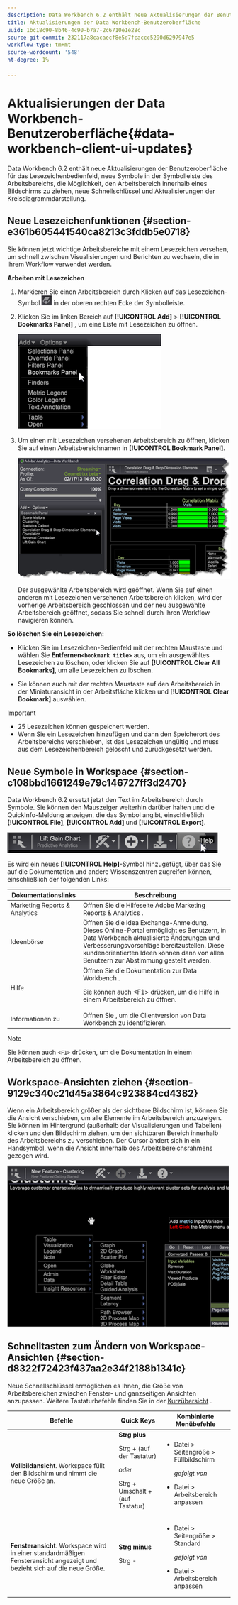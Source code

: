 ```yaml
---
description: Data Workbench 6.2 enthält neue Aktualisierungen der Benutzeroberfläche für das Lesezeichenbedienfeld, neue Symbole in der Symbolleiste des Arbeitsbereichs, die Möglichkeit, den Arbeitsbereich innerhalb eines Bildschirms zu ziehen, neue Schnellschlüssel und Aktualisierungen der Kreisdiagrammdarstellung.
title: Aktualisierungen der Data Workbench-Benutzeroberfläche
uuid: 1bc18c90-8b46-4c90-b7a7-2c6710e1e28c
source-git-commit: 232117a8cacaecf8e5d7fcaccc5290d6297947e5
workflow-type: tm+mt
source-wordcount: '548'
ht-degree: 1%

---
```



# Aktualisierungen der Data Workbench-Benutzeroberfläche{#data-workbench-client-ui-updates}

Data Workbench 6.2 enthält neue Aktualisierungen der Benutzeroberfläche für das Lesezeichenbedienfeld, neue Symbole in der Symbolleiste des Arbeitsbereichs, die Möglichkeit, den Arbeitsbereich innerhalb eines Bildschirms zu ziehen, neue Schnellschlüssel und Aktualisierungen der Kreisdiagrammdarstellung.

## Neue Lesezeichenfunktionen {#section-e361b605441540ca8213c3fddb5e0718}

Sie können jetzt wichtige Arbeitsbereiche mit einem Lesezeichen versehen, um schnell zwischen Visualisierungen und Berichten zu wechseln, die in Ihrem Workflow verwendet werden.

**Arbeiten mit Lesezeichen**

1. Markieren Sie einen Arbeitsbereich durch Klicken auf das Lesezeichen-Symbol ![](assets/bookmark_icon.png) in der oberen rechten Ecke der Symbolleiste.
1. Klicken Sie im linken Bereich auf **[!UICONTROL Add]** > **[!UICONTROL Bookmarks Panel]** , um eine Liste mit Lesezeichen zu öffnen.

   ![](assets/bookmarks_panel.png)

1. Um einen mit Lesezeichen versehenen Arbeitsbereich zu öffnen, klicken Sie auf einen Arbeitsbereichnamen in **[!UICONTROL Bookmark Panel]**.

   ![](assets/bookmarks_panel_left.png)

   Der ausgewählte Arbeitsbereich wird geöffnet. Wenn Sie auf einen anderen mit Lesezeichen versehenen Arbeitsbereich klicken, wird der vorherige Arbeitsbereich geschlossen und der neu ausgewählte Arbeitsbereich geöffnet, sodass Sie schnell durch Ihren Workflow navigieren können.

**So löschen Sie ein Lesezeichen:**

* Klicken Sie im Lesezeichen-Bedienfeld mit der rechten Maustaste und wählen Sie **Entfernen`<bookmark title>`** aus, um ein ausgewähltes Lesezeichen zu löschen, oder klicken Sie auf **[!UICONTROL Clear All Bookmarks]**, um alle Lesezeichen zu löschen.

* Sie können auch mit der rechten Maustaste auf den Arbeitsbereich in der Miniaturansicht in der Arbeitsfläche klicken und **[!UICONTROL Clear Bookmark]** auswählen.

>[!IMPORTANT]
>
>* 25 Lesezeichen können gespeichert werden.
>* Wenn Sie ein Lesezeichen hinzufügen und dann den Speicherort des Arbeitsbereichs verschieben, ist das Lesezeichen ungültig und muss aus dem Lesezeichenbereich gelöscht und zurückgesetzt werden.

>


## Neue Symbole in Workspace {#section-c108bbd1661249e79c146727ff3d2470}

Data Workbench 6.2 ersetzt jetzt den Text im Arbeitsbereich durch Symbole. Sie können den Mauszeiger weiterhin darüber halten und die QuickInfo-Meldung anzeigen, die das Symbol angibt, einschließlich **[!UICONTROL File]**, **[!UICONTROL Add]** und **[!UICONTROL Export]**.

![](assets/new_icons.png)

Es wird ein neues **[!UICONTROL Help]**-Symbol hinzugefügt, über das Sie auf die Dokumentation und andere Wissenszentren zugreifen können, einschließlich der folgenden Links:

<table id="table_64BBC67B1BB44B1197FF7E5E7B067696"> 
 <thead> 
  <tr> 
   <th colname="col1" class="entry"> Dokumentationslinks </th> 
   <th colname="col2" class="entry"> Beschreibung </th> 
  </tr>
 </thead>
 <tbody> 
  <tr> 
   <td colname="col1"> Marketing Reports &amp; Analytics  </td> 
   <td colname="col2">Öffnen Sie die Hilfeseite <span class="uicontrol"> Adobe Marketing Reports &amp; Analytics</span> . </td> 
  </tr> 
  <tr> 
   <td colname="col1"> Ideenbörse </td> 
   <td colname="col2">Öffnen Sie die <span class="uicontrol"> Idea Exchange-Anmeldung</span>. Dieses Online-Portal ermöglicht es Benutzern, in Data Workbench aktualisierte Änderungen und Verbesserungsvorschläge bereitzustellen. Diese kundenorientierten Ideen können dann von allen Benutzern zur Abstimmung gestellt werden. </td> 
  </tr> 
  <tr> 
   <td colname="col1"> Hilfe </td> 
   <td colname="col2">Öffnen Sie die Dokumentation zur Data Workbench <span class="uicontrol"></span>. <p>Sie können auch <span class="uicontrol"> &lt;F1&gt;</span> drücken, um die Hilfe in einem Arbeitsbereich zu öffnen. </p> </td> 
  </tr> 
  <tr> 
   <td colname="col1"> Informationen zu  </td> 
   <td colname="col2">Öffnen Sie , um die <span class="uicontrol"> Clientversion</span> von Data Workbench zu identifizieren. </td> 
  </tr> 
 </tbody> 
</table>

>[!NOTE]
>
>Sie können auch `<F1>` drücken, um die Dokumentation in einem Arbeitsbereich zu öffnen.

## Workspace-Ansichten ziehen {#section-9129c340c21d45a3864c923884cd4382}

Wenn ein Arbeitsbereich größer als der sichtbare Bildschirm ist, können Sie die Ansicht verschieben, um alle Elemente im Arbeitsbereich anzuzeigen. Sie können im Hintergrund (außerhalb der Visualisierungen und Tabellen) klicken und den Bildschirm ziehen, um den sichtbaren Bereich innerhalb des Arbeitsbereichs zu verschieben. Der Cursor ändert sich in ein Handsymbol, wenn die Ansicht innerhalb des Arbeitsbereichsrahmens gezogen wird.

![](assets/drag_workspace.png)

## Schnelltasten zum Ändern von Workspace-Ansichten {#section-d8322f72423f437aa2e34f2188b1341c}

Neue Schnellschlüssel ermöglichen es Ihnen, die Größe von Arbeitsbereichen zwischen Fenster- und ganzseitigen Ansichten anzupassen. Weitere Tastaturbefehle finden Sie in der [Kurzübersicht](https://experienceleague.adobe.com/docs/data-workbench/using/client/visualizations/c-qk-ref.html) .

<table id="table_A01C514C99F043338D183A6839E03DEA"> 
 <thead> 
  <tr> 
   <th colname="col1" class="entry"> Befehle </th> 
   <th colname="col2" class="entry"> Quick Keys </th> 
   <th colname="col3" class="entry"> Kombinierte Menübefehle </th> 
  </tr>
 </thead>
 <tbody> 
  <tr> 
   <td colname="col1"><b>Vollbildansicht</b>. Workspace füllt den Bildschirm und nimmt die neue Größe an. </td> 
   <td colname="col2"><b>Strg plus</b> <p>Strg + (auf der Tastatur) </p> <p><i>oder</i> </p> <p>Strg + Umschalt + (auf Tastatur) </p> </td> 
   <td colname="col3"> 
    <ul id="ul_C7C731B894D946D9916F50806F015857"> 
     <li id="li_452B4C119B1A40038A408CFFC53653A9">Datei &gt; Seitengröße &gt; Füllbildschirm <p><i>gefolgt von</i> </p> </li> 
     <li id="li_DE9B8B31B9F24A6AA68A1D0DB886B501">Datei &gt; Arbeitsbereich anpassen </li> 
    </ul> </td> 
  </tr> 
  <tr> 
   <td colname="col1"><b>Fensteransicht</b>. Workspace wird in einer standardmäßigen Fensteransicht angezeigt und bezieht sich auf die neue Größe. </td> 
   <td colname="col2"><b>Strg minus</b> <p>Strg - </p> </td> 
   <td colname="col3"> 
    <ul id="ul_3474B9EFD69343C09BC84E485D896C28"> 
     <li id="li_820BAED76FF24A5785E6D89C5C692DD5">Datei &gt; Seitengröße &gt; Standard <p><i>gefolgt von</i> </p> </li> 
     <li id="li_337789F282CE4C2C990C67B115782454">Datei &gt; Arbeitsbereich anpassen </li> 
    </ul> </td> 
  </tr> 
 </tbody> 
</table>

